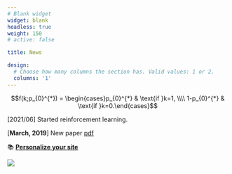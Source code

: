 ```yaml
---
# Blank widget 
widget: blank 
headless: true
weight: 150 
# active: false 

title: News 

design:
  # Choose how many columns the section has. Valid values: 1 or 2.
  columns: '1'
---
```


$$f(k;p_{0}^{*}) = \begin{cases}p_{0}^{*} & \text{if }k=1, \\\\
1-p_{0}^{*} & \text{if }k=0.\end{cases}$$

[2021/06] Started reinforcement learning.

[**March, 2019**] New paper [pdf](https://wowchemy.com/docs/)

📚 [**Personalize your site**](https://wowchemy.com/docs/)

<script type="text/javascript" id="clustrmaps" src="//clustrmaps.com/map_v2.js?d=1WncIEGtM4FjuJZOJN0-izWUwE78DY28uuCY9zGe86A&cl=ffffff&w=a"></script>

<a href="https://clustrmaps.com/site/1bji8"  title="Visit tracker"><img src="//www.clustrmaps.com/map_v2.png?d=1WncIEGtM4FjuJZOJN0-izWUwE78DY28uuCY9zGe86A&cl=ffffff" /></a>




